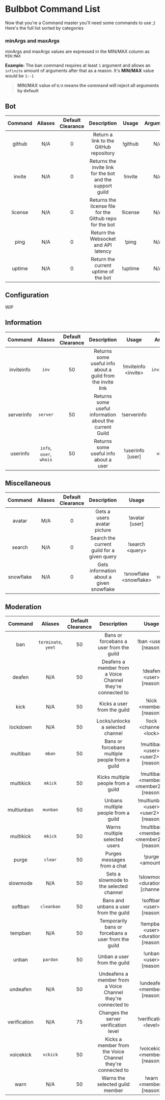 # Bulbbot Command List

Now that you're a Command master you'll need some commands to use ;) Here's the full list sorted by categories

### minArgs and maxArgs

minArgs and maxArgs values are expressed in the MIN/MAX column as `MIN:MAX`

**Example:** The ban command requires at least `1` argument and allows an `infinite` amount of arguments after that as a reason. It's **MIN/MAX**
value would be `1:-1`

> **MIN/MAX value of `N/A` means the command will reject all arguments by default**

## Bot

| Command | Aliases | Default Clearance |                        Description                        |  Usage   | Arguments | MIN/MAX |
| :-----: | :-----: | :---------------: | :-------------------------------------------------------: | :------: | :-------: | :-----: |
| github  |   N/A   |         0         |          Return a link to the GitHub repository           | !github  |    N/A    |   N/A   |
| invite  |   N/A   |         0         | Returns the invite link for the bot and the support guild | !invite  |    N/A    |   N/A   |
| license |   N/A   |         0         | Returns the license file for the Github repo for the bot  | !license |    N/A    |   N/A   |
|  ping   |   N/A   |         0         |           Return the Websocket and API latency            |  !ping   |    N/A    |   N/A   |
| uptime  |   N/A   |         0         |           Return the current uptime of the bot            | !uptime  |    N/A    |   N/A   |

## Configuration

WIP

## Information

|  Command   |         Aliases         | Default Clearance |                         Description                         |         Usage          |    Arguments    | MIN/MAX |
| :--------: | :---------------------: | :---------------: | :---------------------------------------------------------: | :--------------------: | :-------------: | :-----: |
| inviteinfo |          `inv`          |        50         | Returns some useful info about a guild from the invite link | !inviteinfo \<invite\> | `invite:string` |   1:1   |
| serverinfo |        `server`         |        50         |   Returns some useful information about the current Guild   |      !serverinfo       |       N/A       |   N/A   |
|  userinfo  | `info`, `user`, `whois` |        50         |            Returns some useful info about a user            |    !userinfo [user]    |   `user:User`   |   0:1   |

## Miscellaneous

|  Command  | Aliases | Default Clearance |                Description                 |          Usage           |       Arguments       | MIN/MAX |
| :-------: | :-----: | :---------------: | :----------------------------------------: | :----------------------: | :-------------------: | :-----: |
|  avatar   |   M/A   |         0         |        Gets a users avatar picture         |      !avatar [user]      |      `user:User`      |   0:1   |
|  search   |   N/A   |         0         | Search the current guild for a given query |    !search \<query\>     |    `query:string`     |  1:-1   |
| snowflake |   N/A   |         0         |  Gets information about a given snowflake  | !snowflake \<snowflake\> | `snowflake:Snowflake` |  1:-1   |

## Moderation

|   Command    |       Aliases       | Default Clearance |                         Description                          |                    Usage                     |                     Arguments                     | MIN/MAX |
| :----------: | :-----------------: | :---------------: | :----------------------------------------------------------: | :------------------------------------------: | :-----------------------------------------------: | :-----: |
|     ban      | `terminate`, `yeet` |        50         |           Bans or forcebans a user from the guild            |            !ban \<user\> [reason]            |           `user:User`, `reason:string`            |  1:-1   |
|    deafen    |         N/A         |        50         |  Deafens a member from a Voice Channel they're connected to  |          !deafen \<user\> [reason]           |           `user:User`, `reason:string`            |  1:-1   |
|     kick     |         N/A         |        50         |                 Kicks a user from the guild                  |          !kick \<member\> [reason]           |         `member:Member`, `reason:string`          |  1:-1   |
|   lockdown   |         N/A         |        50         |               Locks/unlocks a selected channel               |          !lock \<channel\> \<lock\>          |         `channel:Channel`, `lock:boolean`         |   1:1   |
|   multiban   |       `mban`        |        50         |        Bans or forcebans multiple people from a guild        |   !multiban \<user\> \<user2\>... [reason]   |           `user:User`, `reason:string`            |  1:-1   |
|  multikick   |       `mkick`       |        50         |              Kicks multiple people from a guild              | !multiban \<member\> \<member2\>... [reason] |         `member:Member`, `reason:string`          |  1:-1   |
|  multiunban  |      `munban`       |        50         |             Unbans multiple people from a guild              |  !multiunban \<user\> \<user2\>... [reason]  |           `user:User`, `reason:string`            |  1:-1   |
|  multikick   |       `mkick`       |        50         |                Warns multiple selected users                 | !multiban \<member\> \<member2\>... [reason] |         `member:Member`, `reason:string`          |  1:-1   |
|    purge     |       `clear`       |        50         |                 Purges messages from a chat                  |              !purge \<amount\>               |                 `amount:integer`                  |   1:1   |
|   slowmode   |         N/A         |        50         |           Sets a slowmode to the selected channel            |       !slowmode \<duration\> [channel]       |      `duration:Duration`, `channel:Channel`       |   1:2   |
|   softban    |     `cleanban`      |        50         |            Bans and unbans a user from the guild             |          !softban \<user\> [reason]          |           `user:User`, `reason:string`            |  1:-1   |
|   tempban    |         N/A         |        50         |     Temporarily bans or forcebans a user from the guild      |   !tempban \<user\> \<duration\> [reason]    | `user:User`, `duration:Duration`, `reason:string` |  2:-1   |
|    unban     |      `pardon`       |        50         |                 Unban a user from the guild                  |           !unban \<user\> [reason]           |           `user:User`, `reason:string`            |  1:-1   |
|   undeafen   |         N/A         |        50         | Undeafens a member from a Voice Channel they're connected to |        !undeafen \<member\> [reason]         |         `member:Member`, `reason:string`          |  1:-1   |
| verification |         N/A         |        75         |            Changes the server verification level             |           !verification \<level\>            |                  `level:integer`                  |   1:1   |
|  voicekick   |      `vckick`       |        50         |  Kicks a member from the Voice Channel they're connected to  |        !voicekick \<member\> [reason]        |         `member:Member`, `reason:string`          |  1:-1   |
|     warn     |         N/A         |        50         |               Warns the selected guild member                |          !warn \<member\> [reason]           |         `member:Member`, `reason:string`          |  1:-1   |
